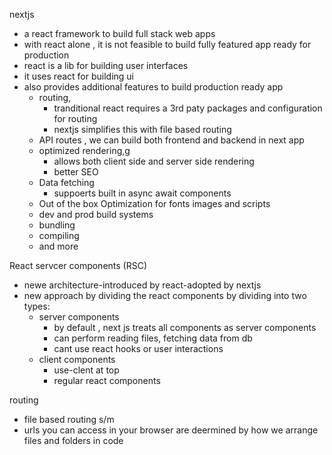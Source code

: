 nextjs
- a react framework to build full stack web apps
- with react alone , it is not feasible to build fully featured app ready for production
- react is a lib for building user interfaces
- it uses react for building ui
- also provides additional features to build production ready app
    - routing,
        - tranditional react requires a 3rd paty packages and configuration for routing
        - nextjs simplifies this with file based routing
    - API routes , we can build both frontend and backend in next app
    - optimized rendering,g
        - allows both client side and server side rendering
        - better SEO
    - Data fetching
        - suppoerts built in async await components
    - Out of the box Optimization for fonts images and scripts
    - dev and prod build systems
    - bundling
    - compiling
    - and more

React servcer components (RSC)
- newe architecture-introduced by react-adopted by nextjs
- new approach by dividing the react components by dividing into two types:
    - server components
        - by default , next js treats all components as server components
        - can perform reading files, fetching data from db
        - cant use react hooks or user interactions
    - client components
        - use-clent at top
        - regular react components

routing
- file based routing s/m
- urls you can access in your browser are deermined by how we arrange files and folders in code
